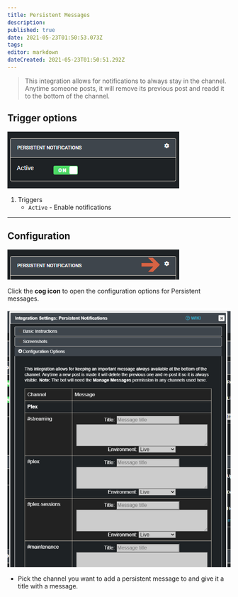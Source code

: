 ```yaml
---
title: Persistent Messages
description: 
published: true
date: 2021-05-23T01:50:53.073Z
tags: 
editor: markdown
dateCreated: 2021-05-23T01:50:51.292Z
---
```


> This integration allows for notifications to always stay in the channel. Anytime someone posts, it will remove its previous post and readd it to the bottom of the channel.

## Trigger options

![trigger-channels.png](/persistent/trigger-channels.png)

1. Triggers
    - `Active` - Enable notifications

---

## Configuration

![open-configuration.png](/persistent/open-configuration.png)

Click the **cog icon** to open the configuration options for Persistent messages.

![configuration.png](/persistent/configuration.png)

- Pick the channel you want to add a persistent message to and give it a title with a message.